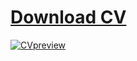# [Download CV](https://github.com/user-attachments/files/17530793/Oleksii_Rohalskyi_CV-24.pdf)
[![CVpreview](https://github.com/user-attachments/assets/efc34e23-4b9c-4601-a23f-de163d85ce58)](https://github.com/user-attachments/files/17530793/Oleksii_Rohalskyi_CV-24.pdf)
